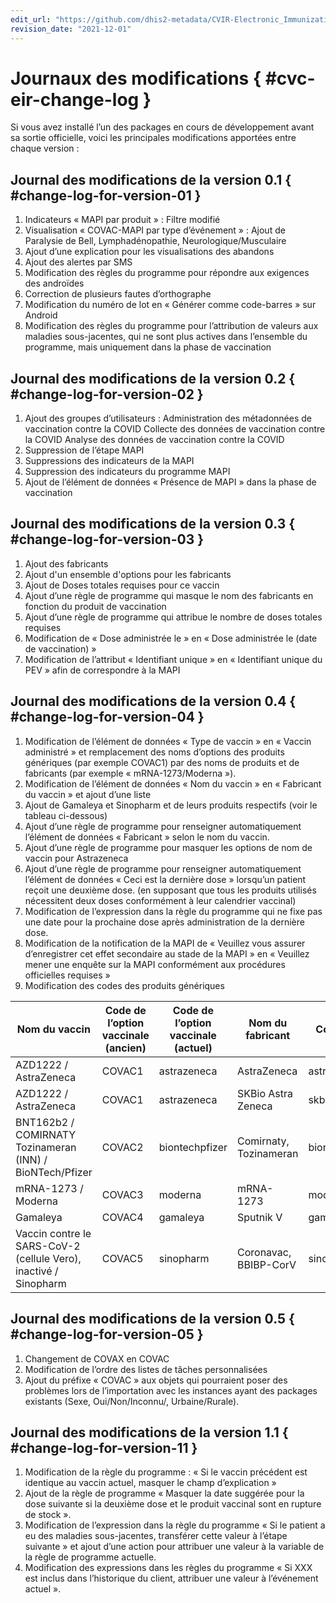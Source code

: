 ```yaml
---
edit_url: "https://github.com/dhis2-metadata/CVIR-Electronic_Immunization_Registry_Covid19_Vaccines/blob/master/docs/cvc_eir_change_log.md"
revision_date: "2021-12-01"
---
```


# Journaux des modifications { #cvc-eir-change-log }

Si vous avez installé l’un des packages en cours de développement avant sa sortie officielle, voici les principales modifications apportées entre chaque version :

## Journal des modifications de la version 0.1 { #change-log-for-version-01 }

1. Indicateurs « MAPI par produit » : Filtre modifié
2. Visualisation « COVAC-MAPI par type d’événement » : Ajout de Paralysie de Bell, Lymphadénopathie, Neurologique/Musculaire
3. Ajout d’une explication pour les visualisations des abandons
4. Ajout des alertes par SMS
5. Modification des règles du programme pour répondre aux exigences des androïdes
6. Correction de plusieurs fautes d’orthographe
7. Modification du numéro de lot en « Générer comme code-barres » sur Android
8. Modification des règles du programme pour l’attribution de valeurs aux maladies sous-jacentes, qui ne sont plus actives dans l’ensemble du programme, mais uniquement dans la phase de vaccination

## Journal des modifications de la version 0.2 { #change-log-for-version-02 }

1. Ajout des groupes d’utilisateurs : Administration des métadonnées de vaccination contre la COVID Collecte des données de vaccination contre la COVID Analyse des données de vaccination contre la COVID
2. Suppression de l’étape MAPI
3. Suppressions des indicateurs de la MAPI
4. Suppression des indicateurs du programme MAPI 
5. Ajout de l’élément de données « Présence de MAPI » dans la phase de vaccination

## Journal des modifications de la version 0.3 { #change-log-for-version-03 }

1. Ajout des fabricants
2. Ajout d'un ensemble d'options pour les fabricants
3. Ajout de Doses totales requises pour ce vaccin
4. Ajout d’une règle de programme qui masque le nom des fabricants en fonction du produit de vaccination
5. Ajout d’une règle de programme qui attribue le nombre de doses totales requises
6. Modification de « Dose administrée le » en « Dose administrée le (date de vaccination) »
7. Modification de l’attribut « Identifiant unique » en « Identifiant unique du PEV » afin de correspondre à la MAPI

## Journal des modifications de la version 0.4 { #change-log-for-version-04 }

1. Modification de l’élément de données « Type de vaccin » en « Vaccin administré » et remplacement des noms d’options des produits génériques (par exemple COVAC1) par des noms de produits et de fabricants (par exemple « mRNA-1273/Moderna »).
2. Modification de l’élément de données « Nom du vaccin » en « Fabricant du vaccin » et ajout d’une liste
3. Ajout de Gamaleya et Sinopharm et de leurs produits respectifs (voir le tableau ci-dessous)
4. Ajout d’une règle de programme pour renseigner automatiquement l’élément de données « Fabricant » selon le nom du vaccin.
5. Ajout d’une règle de programme pour masquer les options de nom de vaccin pour Astrazeneca
6. Ajout d’une règle de programme pour renseigner automatiquement l’élément de données « Ceci est la dernière dose » lorsqu’un patient reçoit une deuxième dose. (en supposant que tous les produits utilisés nécessitent deux doses conformément à leur calendrier vaccinal)
7. Modification de l’expression dans la règle du programme qui ne fixe pas une date pour la prochaine dose après administration de la dernière dose.
8. Modification de la notification de la MAPI de « Veuillez vous assurer d’enregistrer cet effet secondaire au stade de la MAPI » en « Veuillez mener une enquête sur la MAPI conformément aux procédures officielles requises »
9. Modification des codes des produits génériques

| Nom du vaccin | Code de l’option vaccinale (ancien) | Code de l’option vaccinale (actuel) | Nom du fabricant | Code d’option | Âge recommandé | Intervalle entre les doses | Nombre de doses |
| --- | --- | --- | --- | --- | --- | --- | --- |
| AZD1222 / AstraZeneca | COVAC1 | astrazeneca | AstraZeneca | astrazeneca | 18 | 10 jours (8-12\*) | 2 |
| AZD1222 / AstraZeneca | COVAC1 | astrazeneca | SKBio Astra Zeneca | skbioastrazeneca | 18 | 10 (8-12\*) | 2 |
| BNT162b2 / COMIRNATY Tozinameran (INN) / BioNTech/Pfizer | COVAC2 | biontechpfizer | Comirnaty, Tozinameran | biontechpfizer | 16 | 21 | 2 |
| mRNA-1273 / Moderna | COVAC3 | moderna | mRNA-1273 | moderna | 18 | 28 | 2 |
| Gamaleya | COVAC4 | gamaleya | Sputnik V | gamaleya | 18 | 21 | 2 |
| Vaccin contre le SARS-CoV-2 (cellule Vero), inactivé / Sinopharm | COVAC5 | sinopharm | Coronavac, BBIBP-CorV | sinopharm | 18 | 21 jours (21-28)\* | 2 |

## Journal des modifications de la version 0.5 { #change-log-for-version-05 }

1. Changement de COVAX en COVAC
2. Modification de l’ordre des listes de tâches personnalisées
3. Ajout du préfixe « COVAC » aux objets qui pourraient poser des problèmes lors de l’importation avec les instances ayant des packages existants (Sexe, Oui/Non/Inconnu/, Urbaine/Rurale).

## Journal des modifications de la version 1.1 { #change-log-for-version-11 }

1. Modification de la règle du programme : « Si le vaccin précédent est identique au vaccin actuel, masquer le champ d’explication »
2. Ajout de la règle de programme « Masquer la date suggérée pour la dose suivante si la deuxième dose et le produit vaccinal sont en rupture de stock ».
3. Modification de l’expression dans la règle du programme « Si le patient a eu des maladies sous-jacentes, transférer cette valeur à l’étape suivante » et ajout d’une action pour attribuer une valeur à la variable de la règle de programme actuelle.
4. Modification des expressions dans les règles du programme « Si XXX est inclus dans l’historique du client, attribuer une valeur à l’événement actuel ».
